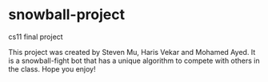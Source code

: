 # snowball-project
cs11 final project

This project was created by Steven Mu, Haris Vekar and Mohamed Ayed. 
It is a snowball-fight bot that has a unique algorithm to compete with others in the class. Hope you enjoy!
